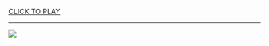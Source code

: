 
<a href="https://premium76.site?title=f1_racing_game_unblocked&ref=13M">CLICK TO PLAY</a></h3>
<hr>

<a href="https://premium76.site?title=f1_racing_game_unblocked&ref=13M"><img src="https://clearcache.store/games.png"></a>


